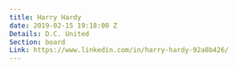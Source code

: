 ```yaml
---
title: Harry Hardy
date: 2019-02-15 19:18:00 Z
Details: D.C. United
Section: board
Link: https://www.linkedin.com/in/harry-hardy-92a8b426/
---
```


